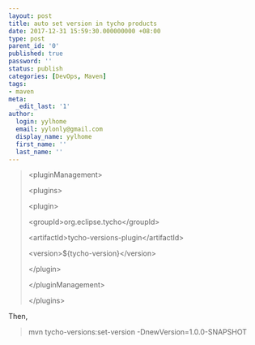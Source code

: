 ```yaml
---
layout: post
title: auto set version in tycho products
date: 2017-12-31 15:59:30.000000000 +08:00
type: post
parent_id: '0'
published: true
password: ''
status: publish
categories: [DevOps, Maven]
tags:
- maven
meta:
  _edit_last: '1'
author:
  login: yylhome
  email: yylonly@gmail.com
  display_name: yylhome
  first_name: ''
  last_name: ''
---
```

<blockquote>&lt;pluginManagement&gt;</p>
<p>&lt;plugins&gt;</p>
<p>&lt;plugin&gt;</p>
<p>&lt;groupId&gt;org.eclipse.tycho&lt;/groupId&gt;</p>
<p>&lt;artifactId&gt;tycho-versions-plugin&lt;/artifactId&gt;</p>
<p>&lt;version&gt;${tycho-version}&lt;/version&gt;</p>
<p>&lt;/plugin&gt;</p>
<p>&lt;/pluginManagement&gt;</p>
<p>&lt;/plugins&gt;</p></blockquote>
<p>Then,</p>
<blockquote><p>mvn tycho-versions:set-version -DnewVersion=1.0.0-SNAPSHOT</p></blockquote>
